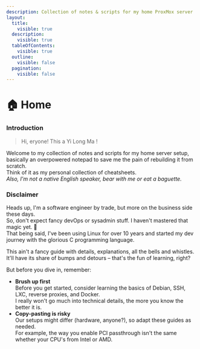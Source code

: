 ```yaml
---
description: Collection of notes & scripts for my home ProxMox server
layout:
  title:
    visible: true
  description:
    visible: true
  tableOfContents:
    visible: true
  outline:
    visible: false
  pagination:
    visible: false
---
```


# 🏠 Home

### Introduction

> Hi, eryone! This a Yi Long Ma !

Welcome to my collection of notes and scripts for my home server setup, basically an overpowered notepad to save me the pain of rebuilding it from scratch.\
Think of it as my personal collection of cheatsheets.\
_Also, I'm not a native English speaker, bear with me or eat a baguette._

### Disclaimer

Heads up, I'm a software engineer by trade, but more on the business side these days.\
So, don't expect fancy devOps or sysadmin stuff. I haven't mastered that magic yet. 🤡\
That being said, I've been using Linux for over 10 years and started my dev journey with the glorious C programming language.

This ain't a fancy guide with details, explanations, all the bells and whistles.\
It'll have its share of bumps and detours – that's the fun of learning, right?

But before you dive in, remember:

* **Brush up first**\
  Before you get started, consider learning the basics of Debian, SSH, LXC, reverse proxies, and Docker.\
  I really won't go much into technical details, the more you know the better it is.
* **Copy-pasting is risky**\
  Our setups might differ (hardware, anyone?), so adapt these guides as needed.\
  For example, the way you enable PCI passthrough isn't the same whether your CPU's from Intel or AMD.

